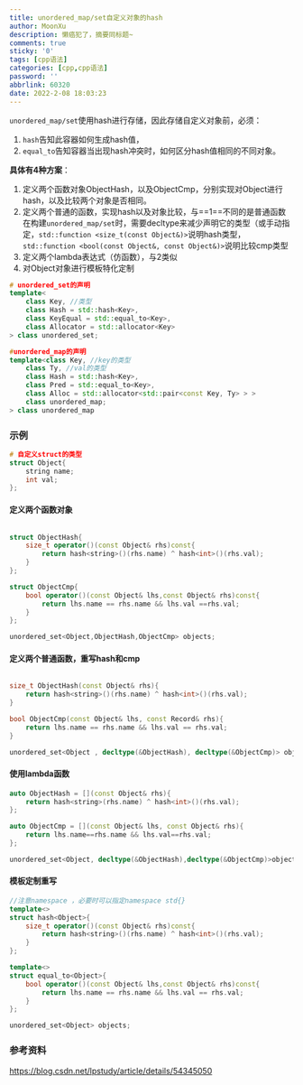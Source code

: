 ```yaml
---
title: unordered_map/set自定义对象的hash
author: MoonXu
description: 懒癌犯了，摘要同标题~
comments: true
sticky: '0'
tags: [cpp语法]
categories: [cpp,cpp语法]
password: ''
abbrlink: 60320
date: 2022-2-08 18:03:23
---
```


`unordered_map/set`使用hash进行存储，因此存储自定义对象前，必须：

1. `hash`告知此容器如何生成hash值，
2. `equal_to`告知容器当出现hash冲突时，如何区分hash值相同的不同对象。

**具体有4种方案**：

1. 定义两个函数对象ObjectHash，以及ObjectCmp，分别实现对Object进行hash，以及比较两个对象是否相同。
2. 定义两个普通的函数，实现hash以及对象比较，与==1==不同的是普通函数在构建`unordered_map/set`时，需要decltype来减少声明它的类型（或手动指定，`std::function <size_t(const Object&)>`说明hash类型，`std::function <bool(const Object&, const Object&)>`说明比较cmp类型
3. 定义两个lambda表达式（仿函数），与2类似
4. 对Object对象进行模板特化定制

```cpp
# unordered_set的声明
template<
    class Key, //类型
    class Hash = std::hash<Key>,
    class KeyEqual = std::equal_to<Key>,
    class Allocator = std::allocator<Key>
> class unordered_set;

#unordered_map的声明
template<class Key, //key的类型
    class Ty, //val的类型
    class Hash = std::hash<Key>,
    class Pred = std::equal_to<Key>,
    class Alloc = std::allocator<std::pair<const Key, Ty> > >
    class unordered_map;
> class unordered_map
```



### 示例

```cpp
# 自定义struct的类型
struct Object{
    string name;
    int val;
};
```

#### 定义两个函数对象

```cpp

struct ObjectHash{
	size_t operator()(const Object& rhs)const{
        return hash<string>()(rhs.name) ^ hash<int>()(rhs.val);
    }
};

struct ObjectCmp{
    bool operator()(const Object& lhs,const Object& rhs)const{
        return lhs.name == rhs.name && lhs.val ==rhs.val;
    }
};

unordered_set<Object,ObjectHash,ObjectCmp> objects;
```

#### 定义两个普通函数，重写hash和cmp

```cpp

size_t ObjectHash(const Object& rhs){
    return hash<string>()(rhs.name) ^ hash<int>()(rhs.val);
}

bool ObjectCmp(const Object& lhs, const Record& rhs){
    return lhs.name == rhs.name && lhs.val == rhs.val;
}

unordered_set<Object , decltype(&ObjectHash), decltype(&ObjectCmp)> objects(0,ObjectHash,ObjectCmp);
```

#### 使用lambda函数

```cpp
auto ObjectHash = [](const Object& rhs){
    return hash<string>(rhs.name) ^ hash<int>()(rhs.val);
};

auto ObjectCmp = [](const Object& lhs, const Object& rhs){
    return lhs.name==rhs.name && lhs.val==rhs.val;
};

unordered_set<Object, decltype(&ObjectHash),decltype(&ObjectCmp)>object(0,ObjectHash,ObjectCmp);
```

#### 模板定制重写

```cpp
//注意namespace ，必要时可以指定namespace std{}
template<>
struct hash<Object>{
    size_t operator()(const Object& rhs)const{
		return hash<string>()(rhs.name) ^ hash<int>()(rhs.val);
    }
};

template<>
struct equal_to<Object>{
    bool operator()(const Object& lhs,const Object& rhs)const{
		return lhs.name == rhs.name && lhs.val == rhs.val;
    }
};

unordered_set<Object> objects;
```





### 参考资料

https://blog.csdn.net/lpstudy/article/details/54345050